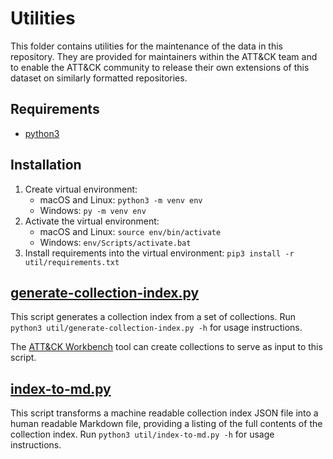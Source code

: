 # Utilities

This folder contains utilities for the maintenance of the data in this repository. They are provided for maintainers within the ATT&CK team and to enable the ATT&CK community to release their own extensions of this dataset on similarly formatted repositories. 

## Requirements
- [python3](https://www.python.org/)

## Installation

1. Create virtual environment:
    - macOS and Linux: `python3 -m venv env`
    - Windows: `py -m venv env`
2. Activate the virtual environment:
    - macOS and Linux: `source env/bin/activate`
    - Windows: `env/Scripts/activate.bat`
3. Install requirements into the virtual environment: `pip3 install -r util/requirements.txt`

## [generate-collection-index.py](generate-collection-index.py)

This script generates a collection index from a set of collections. Run `python3 util/generate-collection-index.py -h` for usage instructions.

The [ATT&CK Workbench](https://github.com/center-for-threat-informed-defense/attack-workbench-frontend) tool can create collections to serve as input to this script.

## [index-to-md.py](index-to-md.py)

This script transforms a machine readable collection index JSON file into a human readable Markdown file, providing a listing of the full contents of the collection index. Run `python3 util/index-to-md.py -h` for usage instructions.
